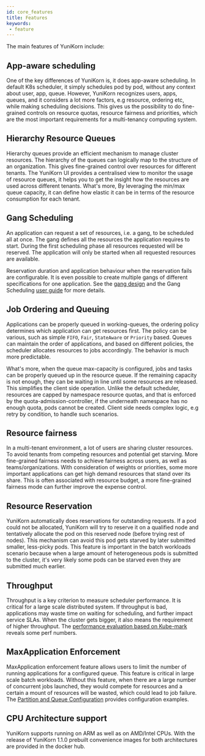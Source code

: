 ```yaml
---
id: core_features
title: Features
keywords:
 - feature
---
```


<!--
Licensed to the Apache Software Foundation (ASF) under one
or more contributor license agreements.  See the NOTICE file
distributed with this work for additional information
regarding copyright ownership.  The ASF licenses this file
to you under the Apache License, Version 2.0 (the
"License"); you may not use this file except in compliance
with the License.  You may obtain a copy of the License at

  http://www.apache.org/licenses/LICENSE-2.0

Unless required by applicable law or agreed to in writing,
software distributed under the License is distributed on an
"AS IS" BASIS, WITHOUT WARRANTIES OR CONDITIONS OF ANY
KIND, either express or implied.  See the License for the
specific language governing permissions and limitations
under the License.
-->

The main features of YuniKorn include:

## App-aware scheduling
One of the key differences of YuniKorn is, it does app-aware scheduling. In default K8s scheduler, it simply schedules
pod by pod, without any context about user, app, queue. However, YuniKorn recognizes users, apps, queues, and it considers
a lot more factors, e.g resource, ordering etc, while making scheduling decisions. This gives us the possibility to do
fine-grained controls on resource quotas, resource fairness and priorities, which are the most important requirements
for a multi-tenancy computing system.

## Hierarchy Resource Queues
Hierarchy queues provide an efficient mechanism to manage cluster resources. The hierarchy of the queues can logically
map to the structure of an organization. This gives fine-grained control over resources for different tenants. The YuniKorn
UI provides a centralised view to monitor the usage of resource queues, it helps you to get the insight how the resources are
used across different tenants. What's more, By leveraging the min/max queue capacity, it can define how elastic it can be
in terms of the resource consumption for each tenant.

## Gang Scheduling
An application can request a set of resources, i.e. a gang, to be scheduled all at once.
The gang defines all the resources the application requires to start.
During the first scheduling phase all resources requested will be reserved.
The application will only be started when all requested resources are available.

Reservation duration and application behaviour when the reservation fails are configurable.
It is even possible to create multiple gangs of different specifications for one application. 
See the [gang design](design/gang_scheduling.md) and the Gang Scheduling [user guide](user_guide/gang_scheduling.md) for more details.

## Job Ordering and Queuing
Applications can be properly queued in working-queues, the ordering policy determines which application can get resources first.
The policy can be various, such as simple `FIFO`, `Fair`, `StateAware` or `Priority` based. Queues can maintain the order of applications,
and based on different policies, the scheduler allocates resources to jobs accordingly. The behavior is much more predictable.

What's more, when the queue max-capacity is configured, jobs and tasks can be properly queued up in the resource queue.
If the remaining capacity is not enough, they can be waiting in line until some resources are released. This simplifies
the client side operation. Unlike the default scheduler, resources are capped by namespace resource quotas,
and that is enforced by the quota-admission-controller, if the underneath namespace has no enough quota, pods cannot be
created. Client side needs complex logic, e.g retry by condition, to handle such scenarios.

## Resource fairness
In a multi-tenant environment, a lot of users are sharing cluster resources. To avoid tenants from competing resources
and potential get starving. More fine-grained fairness needs to achieve fairness across users, as well as teams/organizations.
With consideration of weights or priorities, some more important applications can get high demand resources that stand over its share.
This is often associated with resource budget, a more fine-grained fairness mode can further improve the expense control.

## Resource Reservation
YuniKorn automatically does reservations for outstanding requests. If a pod could not be allocated, YuniKorn will try to
reserve it on a qualified node and tentatively allocate the pod on this reserved node (before trying rest of nodes).
This mechanism can avoid this pod gets starved by later submitted smaller, less-picky pods.
This feature is important in the batch workloads scenario because when a large amount of heterogeneous pods is submitted
to the cluster, it's very likely some pods can be starved even they are submitted much earlier. 

## Throughput
Throughput is a key criterion to measure scheduler performance. It is critical for a large scale distributed system.
If throughput is bad, applications may waste time on waiting for scheduling, and further impact service SLAs.
When the cluster gets bigger, it also means the requirement of higher throughput. The [performance evaluation based on Kube-mark](performance/evaluate_perf_function_with_kubemark.md)
reveals some perf numbers.

## MaxApplication Enforcement
MaxApplication enforcement feature allows users to limit the number of running applications for a configured queue.
This feature is critical in large scale batch workloads.
Without this feature, when there are a large number of concurrent jobs launched, they would compete for resources and a certain a mount of resources will be wasted, which could lead to job failure.
The [Partition and Queue Configuration](user_guide/queue_config.md) provides configuration examples.

## CPU Architecture support
YuniKorn supports running on ARM as well as on AMD/Intel CPUs.
With the release of YuniKorn 1.1.0 prebuilt convenience images for both architectures are provided in the docker hub.
